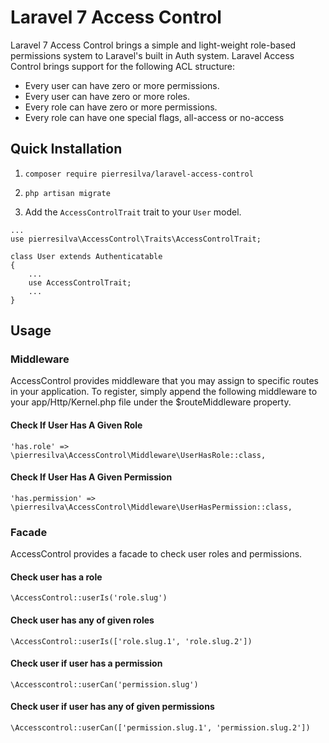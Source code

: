 Laravel 7 Access Control
======================

Laravel 7 Access Control brings a simple and light-weight role-based permissions system to Laravel's built in Auth system. Laravel Access Control brings support for the following ACL structure:

- Every user can have zero or more permissions.
- Every user can have zero or more roles.
- Every role can have zero or more permissions.
- Every role can have one special flags, all-access or no-access

Quick Installation
------------------

1. `composer require pierresilva/laravel-access-control`

2. `php artisan migrate`

3. Add the `AccessControlTrait` trait to your `User` model.

```
...
use pierresilva\AccessControl\Traits\AccessControlTrait;

class User extends Authenticatable
{
    ...
    use AccessControlTrait;
    ...
}
```

## Usage

### Middleware

AccessControl provides middleware that you may assign to specific routes in your application. To register, simply append the following middleware to your app/Http/Kernel.php file under the $routeMiddleware property.

#### Check If User Has A Given Role

```
'has.role' => \pierresilva\AccessControl\Middleware\UserHasRole::class,
```

#### Check If User Has A Given Permission

```
'has.permission' => \pierresilva\AccessControl\Middleware\UserHasPermission::class,
```

### Facade

AccessControl provides a facade to check user roles and permissions.

#### Check user has a role

`\AccessControl::userIs('role.slug')`

#### Check user has any of given roles

`\AccessControl::userIs(['role.slug.1', 'role.slug.2'])`

#### Check user if user has a permission

`\Accesscontrol::userCan('permission.slug')` 

#### Check user if user has any of given permissions

`\Accesscontrol::userCan(['permission.slug.1', 'permission.slug.2'])`
